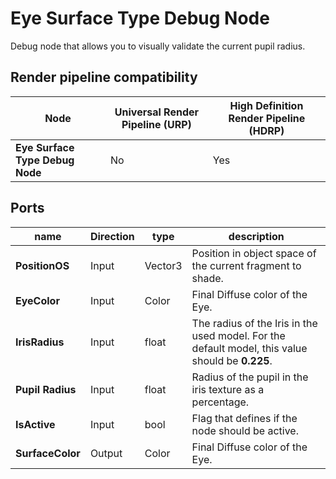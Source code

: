 # Eye Surface Type Debug Node

Debug node that allows you to visually validate the current pupil radius.

## Render pipeline compatibility

| **Node**                        | **Universal Render Pipeline (URP)** | **High Definition Render Pipeline (HDRP)** |
| ------------------------------- | ----------------------------------- | ------------------------------------------ |
| **Eye Surface Type Debug Node** | No                                  | Yes                                        |

## Ports

| name             | **Direction** | type    | description                                                  |
| ---------------- | ------------- | ------- | ------------------------------------------------------------ |
| **PositionOS**   | Input         | Vector3 | Position in object space of the current fragment to shade.   |
| **EyeColor**     | Input         | Color   | Final Diffuse color of the Eye.                              |
| **IrisRadius**   | Input         | float   | The radius of the Iris in the used model. For the default model, this value should be **0.225**. |
| **Pupil Radius** | Input         | float   | Radius of the pupil in the iris texture as a percentage.     |
| **IsActive**     | Input         | bool    | Flag that defines if the node should be active.              |
| **SurfaceColor** | Output        | Color   | Final Diffuse color of the Eye.                              |